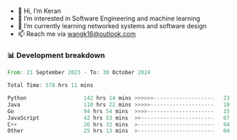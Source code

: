 - 👋 Hi, I’m Keran
- 👀 I’m interested in Software Engineering and machine learning
- 🌱 I’m currently learning networked systems and software design
- 📫 Reach me via wangk16@outlook.com


###  📊 Development breakdown
<!--START_SECTION:waka-->

```rust
From: 21 September 2023 - To: 30 October 2024

Total Time: 578 hrs 11 mins

Python                  142 hrs 14 mins >>>>>>-------------------   23.57 %
Java                    110 hrs 22 mins >>>>>--------------------   18.29 %
Go                      94 hrs 54 mins  >>>>---------------------   15.73 %
JavaScript              42 hrs 53 mins  >>-----------------------   07.11 %
C++                     26 hrs 32 mins  >------------------------   04.40 %
Other                   25 hrs 13 mins  >------------------------   04.18 %
```

<!--END_SECTION:waka-->

<!---
keran-w/keran-w is a ✨ special ✨ repository because its `README.md` (this file) appears on your GitHub profile.
You can click the Preview link to take a look at your changes.
--->
